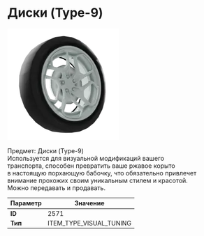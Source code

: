 # Диски (Type-9)

![Item Image](../img/2571.webp?raw=true)

Предмет: Диски (Type-9)<br>Используется для визуальной модификаций вашего<br>транспорта, способен превратить ваше ржавое корыто<br>в настоящую порхающую бабочку, что обязательно привлечет<br>внимание прохожих своим уникальным стилем и красотой.<br>Можно передавать и продавать.


| Параметр | Значение |
|----------|----------|
| **ID** | 2571 |
| **Тип** | ITEM_TYPE_VISUAL_TUNING |

